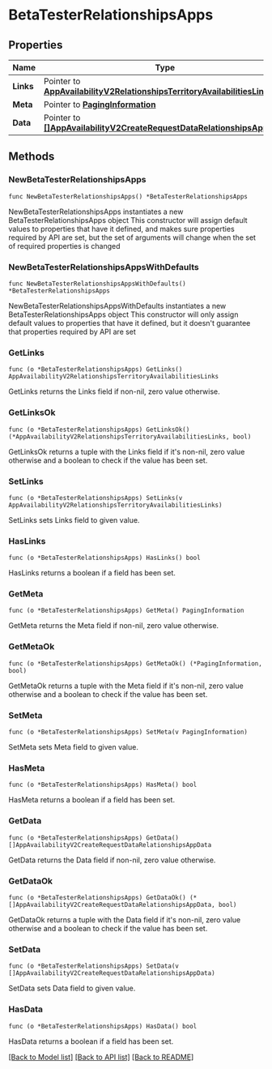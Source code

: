 # BetaTesterRelationshipsApps

## Properties

Name | Type | Description | Notes
------------ | ------------- | ------------- | -------------
**Links** | Pointer to [**AppAvailabilityV2RelationshipsTerritoryAvailabilitiesLinks**](AppAvailabilityV2RelationshipsTerritoryAvailabilitiesLinks.md) |  | [optional] 
**Meta** | Pointer to [**PagingInformation**](PagingInformation.md) |  | [optional] 
**Data** | Pointer to [**[]AppAvailabilityV2CreateRequestDataRelationshipsAppData**](AppAvailabilityV2CreateRequestDataRelationshipsAppData.md) |  | [optional] 

## Methods

### NewBetaTesterRelationshipsApps

`func NewBetaTesterRelationshipsApps() *BetaTesterRelationshipsApps`

NewBetaTesterRelationshipsApps instantiates a new BetaTesterRelationshipsApps object
This constructor will assign default values to properties that have it defined,
and makes sure properties required by API are set, but the set of arguments
will change when the set of required properties is changed

### NewBetaTesterRelationshipsAppsWithDefaults

`func NewBetaTesterRelationshipsAppsWithDefaults() *BetaTesterRelationshipsApps`

NewBetaTesterRelationshipsAppsWithDefaults instantiates a new BetaTesterRelationshipsApps object
This constructor will only assign default values to properties that have it defined,
but it doesn't guarantee that properties required by API are set

### GetLinks

`func (o *BetaTesterRelationshipsApps) GetLinks() AppAvailabilityV2RelationshipsTerritoryAvailabilitiesLinks`

GetLinks returns the Links field if non-nil, zero value otherwise.

### GetLinksOk

`func (o *BetaTesterRelationshipsApps) GetLinksOk() (*AppAvailabilityV2RelationshipsTerritoryAvailabilitiesLinks, bool)`

GetLinksOk returns a tuple with the Links field if it's non-nil, zero value otherwise
and a boolean to check if the value has been set.

### SetLinks

`func (o *BetaTesterRelationshipsApps) SetLinks(v AppAvailabilityV2RelationshipsTerritoryAvailabilitiesLinks)`

SetLinks sets Links field to given value.

### HasLinks

`func (o *BetaTesterRelationshipsApps) HasLinks() bool`

HasLinks returns a boolean if a field has been set.

### GetMeta

`func (o *BetaTesterRelationshipsApps) GetMeta() PagingInformation`

GetMeta returns the Meta field if non-nil, zero value otherwise.

### GetMetaOk

`func (o *BetaTesterRelationshipsApps) GetMetaOk() (*PagingInformation, bool)`

GetMetaOk returns a tuple with the Meta field if it's non-nil, zero value otherwise
and a boolean to check if the value has been set.

### SetMeta

`func (o *BetaTesterRelationshipsApps) SetMeta(v PagingInformation)`

SetMeta sets Meta field to given value.

### HasMeta

`func (o *BetaTesterRelationshipsApps) HasMeta() bool`

HasMeta returns a boolean if a field has been set.

### GetData

`func (o *BetaTesterRelationshipsApps) GetData() []AppAvailabilityV2CreateRequestDataRelationshipsAppData`

GetData returns the Data field if non-nil, zero value otherwise.

### GetDataOk

`func (o *BetaTesterRelationshipsApps) GetDataOk() (*[]AppAvailabilityV2CreateRequestDataRelationshipsAppData, bool)`

GetDataOk returns a tuple with the Data field if it's non-nil, zero value otherwise
and a boolean to check if the value has been set.

### SetData

`func (o *BetaTesterRelationshipsApps) SetData(v []AppAvailabilityV2CreateRequestDataRelationshipsAppData)`

SetData sets Data field to given value.

### HasData

`func (o *BetaTesterRelationshipsApps) HasData() bool`

HasData returns a boolean if a field has been set.


[[Back to Model list]](../README.md#documentation-for-models) [[Back to API list]](../README.md#documentation-for-api-endpoints) [[Back to README]](../README.md)


